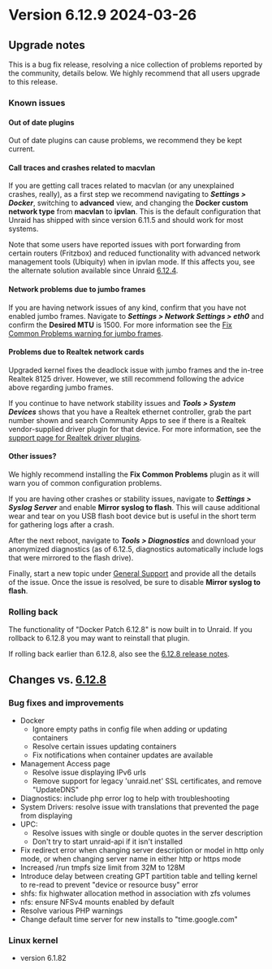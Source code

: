 # Version 6.12.9 2024-03-26

## Upgrade notes

This is a bug fix release, resolving a nice collection of problems reported by the community, details below.
We highly recommend that all users upgrade to this release.

### Known issues

#### Out of date plugins

Out of date plugins can cause problems, we recommend they be kept current.

#### Call traces and crashes related to macvlan

If you are getting call traces related to macvlan (or any unexplained crashes, really), as a first step
we recommend navigating to ***Settings > Docker***, switching to **advanced** view, and changing
the **Docker custom network type** from **macvlan** to **ipvlan**. This is the default configuration
that Unraid has shipped with since version 6.11.5 and should work for most systems.

Note that some users have reported issues with port forwarding from certain routers (Fritzbox) and reduced
functionality with advanced network management tools (Ubiquity) when in ipvlan mode. If this affects you,
see the alternate solution available since Unraid [6.12.4](6.12.4.md#fix-for-macvlan-call-traces).

#### Network problems due to jumbo frames

If you are having network issues of any kind, confirm that you have not enabled jumbo frames.
Navigate to ***Settings > Network Settings > eth0*** and confirm the **Desired MTU** is 1500.
For more information see the [Fix Common Problems warning for jumbo frames](https://forums.unraid.net/topic/120220-fix-common-problems-more-information/page/2/#comment-1167702).

#### Problems due to Realtek network cards

Upgraded kernel fixes the deadlock issue with jumbo frames and the in-tree Realtek 8125 driver. However, we
still recommend following the advice above regarding jumbo frames.

If you continue to have network stability issues and ***Tools > System Devices*** shows that you have a Realtek ethernet controller,
grab the part number shown and search Community Apps to see if there is a Realtek vendor-supplied driver plugin for that device.
For more information, see the [support page for Realtek driver plugins](https://forums.unraid.net/topic/141349-plugin-realtek-r8125-r8168-and-r81526-drivers/).

#### Other issues?

We highly recommend installing the **Fix Common Problems** plugin as it will warn you of common configuration problems.

If you are having other crashes or stability issues, navigate to ***Settings > Syslog Server*** and
enable **Mirror syslog to flash**. This will cause additional wear and tear on you USB flash boot device but is
useful in the short term for gathering logs after a crash.

After the next reboot, navigate to ***Tools > Diagnostics*** and download your anonymized diagnostics (as of 6.12.5,
diagnostics automatically include logs that were mirrored to the flash drive).

Finally, start a new topic under [General Support](https://forums.unraid.net/forum/55-general-support/) and provide all the
details of the issue. Once the issue is resolved, be sure to disable **Mirror syslog to flash**.

### Rolling back

The functionality of "Docker Patch 6.12.8" is now built in to Unraid. If you rollback to 6.12.8 you may want to reinstall that plugin.

If rolling back earlier than 6.12.8, also see the [6.12.8 release notes](6.12.8.md#rolling-back).

## Changes vs. [6.12.8](6.12.8.md)

### Bug fixes and improvements

* Docker
  * Ignore empty paths in config file when adding or updating containers
  * Resolve certain issues updating containers
  * Fix notifications when container updates are available
* Management Access page
  * Resolve issue displaying IPv6 urls
  * Remove support for legacy 'unraid.net' SSL certificates, and remove "UpdateDNS"
* Diagnostics: include php error log to help with troubleshooting
* System Drivers: resolve issue with translations that prevented the page from displaying
* UPC:
  * Resolve issues with single or double quotes in the server description
  * Don't try to start unraid-api if it isn't installed
* Fix redirect error when changing server description or model in http only mode, or
  when changing server name in either http or https mode
* Increased /run tmpfs size limit from 32M to 128M
* Introduce delay between creating GPT partition table and telling kernel to re-read
  to prevent "device or resource busy" error
* shfs: fix highwater allocation method in association with zfs volumes
* nfs: ensure NFSv4 mounts enabled by default
* Resolve various PHP warnings
* Change default time server for new installs to "time.google.com"

### Linux kernel

* version 6.1.82
